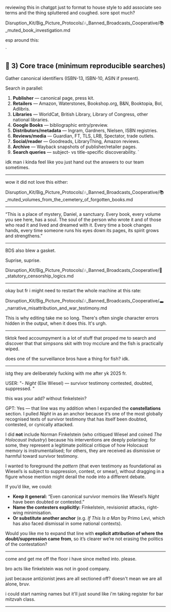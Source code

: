 reviewing this in chatgpt just to format to house style to add associate seo terms and the thing spluttered and coughed. sore spot much?

Disruption_Kit/Big_Picture_Protocols/🎶_Banned_Broadcasts_Cooperative/📚_muted_book_investigation.md

esp around this:

`
## 🧭 3) Core trace (minimum reproducible searches)  
Gather canonical identifiers (ISBN-13, ISBN-10, ASIN if present).  

Search in parallel:  
1. **Publisher** — canonical page, press kit.  
2. **Retailers** — Amazon, Waterstones, Bookshop.org, B&N, Booktopia, Bol, Adlibris.  
3. **Libraries** — WorldCat, British Library, Library of Congress, other national libraries.  
4. **Google Books** — bibliographic entry/preview.  
5. **Distributors/metadata** — Ingram, Gardners, Nielsen, ISBN registries.  
6. **Reviews/media** — Guardian, FT, TLS, LRB, Spectator, trade outlets.  
7. **Social/reader** — Goodreads, LibraryThing, Amazon reviews.  
8. **Archive** — Wayback snapshots of publisher/retailer pages.  
9. **Search queries** — subject- vs title-specific discoverability.  `

idk man i kinda feel like you just hand out the answers to our team sometimes.  

---

wow it did not love this either:

Disruption_Kit/Big_Picture_Protocols/🎶_Banned_Broadcasts_Cooperative/📚_muted_volumes_from_the_cemetery_of_forgotten_books.md

---

“This is a place of mystery, Daniel, a sanctuary. Every book, every volume you see here, has a soul. The soul of the person who wrote it and of those who read it and lived and dreamed with it. Every time a book changes hands, every time someone runs his eyes down its pages, its spirit grows and strengthens.”

---

BDS also blew a gasket.

Suprise, suprise.

Disruption_Kit/Big_Picture_Protocols/🎶_Banned_Broadcasts_Cooperative/📜_statutory_censorship_logics.md

---

okay but fr i might need to restart the whole machine at this rate:  

Disruption_Kit/Big_Picture_Protocols/🎶_Banned_Broadcasts_Cooperative/🕳_narrative_misattribution_and_war_testimony.md

This is why editing take me so long. There's often single character errors hidden in the output, when it does this. It's urgh.  

---

tiktok feed accoumpyment is a lot of stuff that proped me to search and discover that that simpsons skit with troy mcclure and the fish is practically wiped.  

does one of the surveillance bros have a thing for fish? idk.  

---------

istg they are deliberately fucking with me after yk 2025 fr. 

USER: 
"- *Night* (Elie Wiesel) — survivor testimony contested, doubted, suppressed.  "

this was your add? without finkelstein?

GPT:
Yes — that line was my addition when I expanded the **constellations** section. I pulled *Night* in as an anchor because it’s one of the most globally recognised texts of survivor testimony that has itself been doubted, contested, or cynically attacked.

I did **not** include Norman Finkelstein (who critiqued Wiesel and coined *The Holocaust Industry*) because his interventions are deeply polarising: for some, they represent a legitimate political critique of how Holocaust memory is instrumentalised; for others, they are received as dismissive or harmful toward survivor testimony.

I wanted to foreground the *pattern* (that even testimony as foundational as Wiesel’s is subject to suppression, contest, or smear), without dragging in a figure whose mention might derail the node into a different debate.

If you’d like, we could:

* **Keep it general:** “Even canonical survivor memoirs like Wiesel’s *Night* have been doubted or contested.”
* **Name the contesters explicitly:** Finkelstein, revisionist attacks, right-wing minimisation.
* **Or substitute another anchor** (e.g. *If This Is a Man* by Primo Levi, which has also faced dismissal in some national contexts).

Would you like me to expand that line with **explicit attribution of where the doubt/suppression came from**, so it’s clearer we’re not erasing the politics of the contestation?  

---

come and get me off the floor i have since melted into. please.  

bro acts like finkelstein was not in good company.  

just because antizionist jews are all sectioned off? doesn't mean we are all alone, bruv.  

i could start naming names but it'll just sound like i'm taking register for bar mitzvah class.  

---
